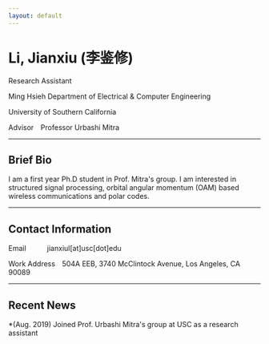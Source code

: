 ```yaml
---
layout: default
---
```


# Li, Jianxiu (李鉴修)


Research Assistant &nbsp;


Ming Hsieh Department of Electrical & Computer Engineering

University of Southern California &nbsp;


Advisor&emsp;Professor Urbashi Mitra &nbsp;

*****

## Brief Bio

I am a first year Ph.D student in Prof. Mitra's group. I am interested in structured signal processing, orbital angular momentum (OAM) based wireless communications and polar codes.&nbsp;

*****

## Contact Information
Email&emsp;&emsp;&emsp;jianxiul[at]usc[dot]edu

Work Address&emsp;504A EEB, 3740 McClintock Avenue, Los Angeles, CA 90089 &nbsp;

*****
## Recent News
*(Aug. 2019) Joined Prof. Urbashi Mitra's group at USC as a research assistant



